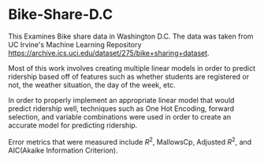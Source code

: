 # Bike-Share-D.C

This Examines Bike share data in Washington D.C. The data was taken from UC Irvine's Machine Learning Repository https://archive.ics.uci.edu/dataset/275/bike+sharing+dataset. 

Most of this work involves creating multiple linear models in order to predict ridership based off of features such as whether students are registered or not, the weather situation, the day of the week, etc.

In order to properly implement an appropriate linear model that would predict ridership well, techniques such as One Hot Encoding, forward selection, and variable combinations were used in order to create an accurate model for predicting ridership.

Error metrics that were measured include $R^2$, MallowsCp, Adjusted $R^2$, and AIC(Akaike Information Criterion).
